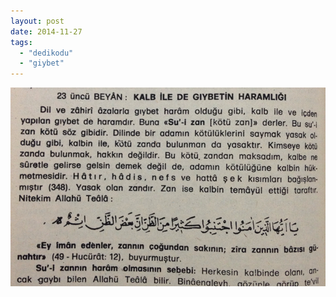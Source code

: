 ```yaml
---
layout: post
date: 2014-11-27
tags: 
  - "dedikodu"
  - "giybet"
---
```


![](/images/tumblr_nfpqrmmlql1u3gx2to1_1280.jpg)
